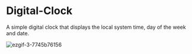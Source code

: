 # Digital-Clock

A simple digital clock that displays the local system time, day of the week and date.

![ezgif-3-7745b76156](https://github.com/lgomezruiz/Digital-Clock/assets/97950503/8b0b8864-4d65-43a2-a2d4-a70a4d5be02c)

